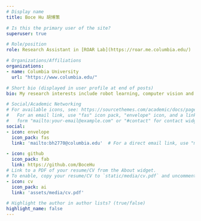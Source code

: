 ```yaml
---
# Display name
title: Boce Hu 胡博策

# Is this the primary user of the site?
superuser: true

# Role/position
role: Research Assistant in [ROAR Lab](https://roar.me.columbia.edu/)

# Organizations/Affiliations
organizations:
- name: Columbia University
  url: "https://www.columbia.edu/"

# Short bio (displayed in user profile at end of posts)
bio: My research interests include robot learning, computer vision and machine/deep learning.

# Social/Academic Networking
# For available icons, see: https://sourcethemes.com/academic/docs/page-builder/#icons
#   For an email link, use "fas" icon pack, "envelope" icon, and a link in the
#   form "mailto:your-email@example.com" or "#contact" for contact widget.
social:
- icon: envelope
  icon_pack: fas
  link: 'mailto:bh2770@columbia.edu'  # For a direct email link, use "mailto:test@example.org".

- icon: github
  icon_pack: fab
  link: https://github.com/BoceHu
# Link to a PDF of your resume/CV from the About widget.
# To enable, copy your resume/CV to `static/media/cv.pdf` and uncomment the lines below.
- icon: cv
  icon_pack: ai
  link: 'assets/media/cv.pdf'

# Highlight the author in author lists? (true/false)
highlight_name: false
---
```

